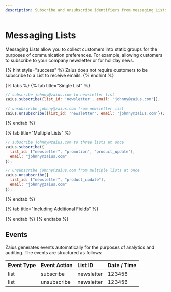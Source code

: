 ```yaml
---
description: Subscribe and unsubscribe identifiers from messaging Lists.
---
```


# Messaging Lists

Messaging Lists allow you to collect customers into static groups for the purposes of communication preferences. For example, allowing customers to subscribe to your company newsletter or for holiday news.

{% hint style="success" %}
Zaius does not require customers to be subscribe to a List to receive emails.
{% endhint %}

{% tabs %}
{% tab title="Single List" %}
```javascript
// subscribe johnny@zaius.com to newsletter list
zaius.subscribe({list_id: 'newsletter', email: 'johnny@zaius.com'});
```

```javascript
// unsubscribe johnny@zaius.com from newsletter list
zaius.unsubscribe({list_id: 'newsletter', email: 'johnny@zaius.com'});
```
{% endtab %}

{% tab title="Multiple Lists" %}
```javascript
// subscribe johnny@zaius.com to three lists at once
zaius.subscribe({
  list_id: ["newsletter", "promotion", "product_update"], 
  email: "johnny@zaius.com"
});
```

```javascript
// unsubscribe johnny@zaius.com from multiple lists at once
zaius.unsubscribe({
  list_id: ["newsletter", "product_update"], 
  email: "johnny@zaius.com"
});
```
{% endtab %}

{% tab title="Including Additional Fields" %}

{% endtab %}
{% endtabs %}

## Events

Zaius generates events automatically for the purposes of analytics and auditing. The events are structured as follows:

| Event Type | Event Action | List ID | Date / Time |
| :--- | :--- | :--- | :--- |
| list | subscribe | newsletter | 123456 |
| list | unsubscribe | newsletter | 123456 |



